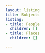 ```yaml
---
layout: listing
title: Subjects
listing:
- title: People
  children: []
- title: Places
  children: []

---
```

